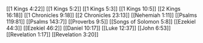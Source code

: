 [[1 Kings 4:22]]
[[1 Kings 5:2]]
[[1 Kings 5:3]]
[[1 Kings 10:5]]
[[2 Kings 16:18]]
[[1 Chronicles 9:18]]
[[2 Chronicles 23:13]]
[[Nehemiah 1:11]]
[[Psalms 119:81]]
[[Psalms 143:7]]
[[Proverbs 9:5]]
[[Songs of Solomon 5:8]]
[[Ezekiel 44:3]]
[[Ezekiel 46:2]]
[[Daniel 10:17]]
[[Luke 12:37]]
[[John 6:53]]
[[Revelation 1:17]]
[[Revelation 3:20]]
